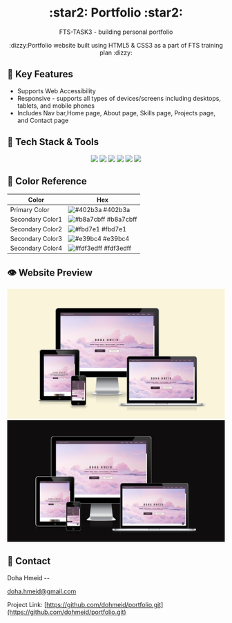 <div align='center'>
    <h1>:star2:	Portfolio :star2:</h1>
    <p>FTS-TASK3 - building personal portfolio</p>
    <p>:dizzy:Portfolio website built using HTML5 & CSS3 as a part of FTS training plan :dizzy:</p>
</div>

## :dart: Key Features
- Supports Web Accessibility
- Responsive - supports all types of devices/screens including desktops, tablets, and mobile phones
- Includes Nav bar,Home page, About page, Skills page, Projects page, and Contact page 

## :space_invader: Tech Stack & Tools
<div align="center">
    <img src="https://img.shields.io/badge/HTML5-E34F26?style=for-the-badge&logo=html5&logoColor=white" height="30" />
    <img src="https://img.shields.io/badge/CSS3-1572B6?style=for-the-badge&logo=css3&logoColor=white" height="30" />
    <img src="https://img.shields.io/badge/GIT-E44C30?style=for-the-badge&logo=git&logoColor=white" height="30"  />
    <img src="https://img.shields.io/badge/GitHub-100000?style=for-the-badge&logo=github&logoColor=white" height="30"  />
    <img src="https://img.shields.io/badge/Netlify-00C7B7?style=for-the-badge&logo=netlify&logoColor=white" height="30" />
    <img src="https://img.shields.io/badge/Font_Awesome-339AF0?style=for-the-badge&logo=fontawesome&logoColor=white" height="30"  />
</div>

## :art: Color Reference
<div align="center"> 
    
| Color | Hex |
| --------------- | ---------------------------------------------------------------- |
| Primary Color | ![#402b3a](https://via.placeholder.com/10/402b3a?text=+) #402b3a |
| Secondary Color1 | ![#b8a7cbff](https://via.placeholder.com/10/b8a7cbff?text=+) #b8a7cbff |
| Secondary Color2 | ![#fbd7e1](https://via.placeholder.com/10/fbd7e1?text=+) #fbd7e1 |
| Secondary Color3 | ![#e39bc4](https://via.placeholder.com/10/e39bc4?text=+) #e39bc4 |
| Secondary Color4 | ![#fdf3edff](https://via.placeholder.com/10/fdf3edff?text=+) #fdf3edff |
</div>

## :eye: Website Preview
![demo1](demo1.png)
![demo2](demo2.png)

## :handshake: Contact
Doha Hmeid --

doha.hmeid@gmail.com

Project Link: [https://github.com/dohmeid/portfolio.git](https://github.com/dohmeid/portfolio.git)
